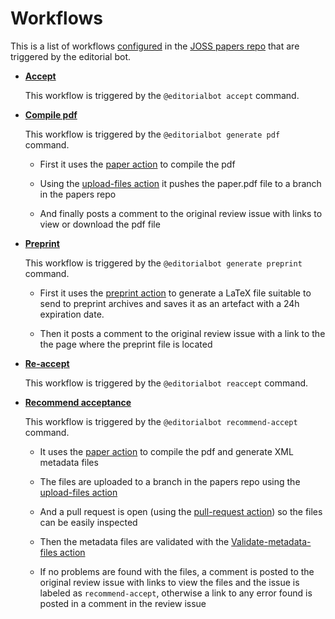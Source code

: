 # Workflows

This is a list of workflows [configured](https://github.com/openjournals/joss-papers/tree/master/.github/workflows) in the [JOSS papers repo](https://github.com/openjournals/joss-papers) that are triggered by the editorial bot.

* **[Accept](https://github.com/openjournals/joss-papers/blob/master/.github/workflows/accept.yml)**

    This workflow is triggered by the `@editorialbot accept` command.

* **[Compile pdf](https://github.com/openjournals/joss-papers/blob/master/.github/workflows/draft-paper.yml)**

    This workflow is triggered by the `@editorialbot generate pdf` command.

    * First it uses the [paper action](./github-actions.md#paper) to compile the pdf

    * Using the [upload-files action](./github-actions.md#upload-files) it pushes the paper.pdf file to a branch in the papers repo

    * And finally posts a comment to the original review issue with links to view or download the pdf file

* **[Preprint](https://github.com/openjournals/joss-papers/blob/master/.github/workflows/preprint.yml)**

    This workflow is triggered by the `@editorialbot generate preprint` command.

    * First it uses the [preprint action](./github-actions.md#preprint) to generate a LaTeX file suitable to send to preprint archives and saves it as an artefact with a 24h expiration date.

    * Then it posts a comment to the original review issue with a link to the the page where the preprint file is located

* **[Re-accept](https://github.com/openjournals/joss-papers/blob/master/.github/workflows/reaccept.yml)**

    This workflow is triggered by the `@editorialbot reaccept` command.

* **[Recommend acceptance](https://github.com/openjournals/joss-papers/blob/master/.github/workflows/recommend-acceptance.yml)**

    This workflow is triggered by the `@editorialbot recommend-accept` command.

    * It uses the [paper action](./github-actions.md#paper) to compile the pdf and generate XML metadata files

    * The files are uploaded to a branch in the papers repo using the [upload-files action](./github-actions.md#upload-files)

    * And a pull request is open (using the [pull-request action](./github-actions.md#pull-request)) so the files can be easily inspected

    * Then the metadata files are validated with the [Validate-metadata-files action](./github-actions.md#validate-metadata-files)

    * If no problems are found with the files, a comment is posted to the original review issue with links to view the files and the issue is labeled as `recommend-accept`, otherwise a link to any error found is posted in a comment in the review issue